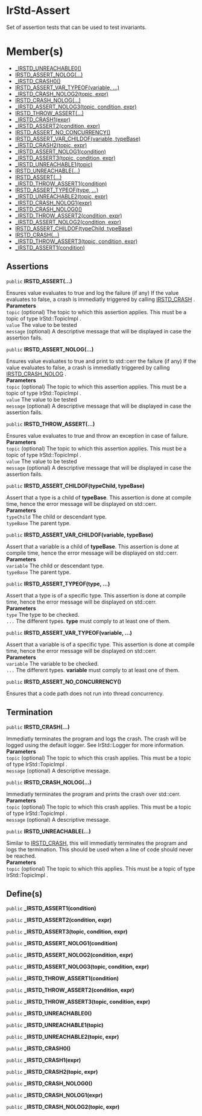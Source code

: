 # IrStd-Assert
Set of assertion tests that can be used to test invariants. 
# Member(s)
- [_IRSTD_UNREACHABLE0()](#group__IrStd-Assert_1gaf5f07a1a6f2e832a885c5de43be69bdd)
- [IRSTD_ASSERT_NOLOG(...)](#group__IrStd-Assert_1ga0f3f07c5417b94f621262bba40ca468e)
- [_IRSTD_CRASH0()](#group__IrStd-Assert_1ga0d252341d9191eba379c62fb321bbe95)
- [IRSTD_ASSERT_VAR_TYPEOF(variable, ...)](#group__IrStd-Assert_1ga95410fb83456d3088c42284d9c1af623)
- [_IRSTD_CRASH_NOLOG2(topic, expr)](#group__IrStd-Assert_1ga395b4a98d661bc2b1fa0051ffece5efa)
- [IRSTD_CRASH_NOLOG(...)](#group__IrStd-Assert_1ga180eccd0ac07d026c2be3a0ac9225f07)
- [_IRSTD_ASSERT_NOLOG3(topic, condition, expr)](#group__IrStd-Assert_1ga07baff96ff2157f1f3855e17485f6661)
- [IRSTD_THROW_ASSERT(...)](#group__IrStd-Assert_1ga1b1e0f83ed5e073c2de0ea94789ca7aa)
- [_IRSTD_CRASH1(expr)](#group__IrStd-Assert_1ga57723feba716a33d54aa69bbe138ff4d)
- [_IRSTD_ASSERT2(condition, expr)](#group__IrStd-Assert_1ga31501466da77e68a17b1415a033334ce)
- [IRSTD_ASSERT_NO_CONCURRENCY()](#group__IrStd-Assert_1ga74bf657c7777e290c5be483ae22138ca)
- [IRSTD_ASSERT_VAR_CHILDOF(variable, typeBase)](#group__IrStd-Assert_1ga2525b587700aa4b14b51a4e32f6b72b3)
- [_IRSTD_CRASH2(topic, expr)](#group__IrStd-Assert_1gab9a00406ebe7d24d1784bdfe89cf9db8)
- [_IRSTD_ASSERT_NOLOG1(condition)](#group__IrStd-Assert_1ga2d83eeab2c3133252645fc370f276d0d)
- [_IRSTD_ASSERT3(topic, condition, expr)](#group__IrStd-Assert_1ga7b0a6e482569895a8c7d8546f2f78dfe)
- [_IRSTD_UNREACHABLE1(topic)](#group__IrStd-Assert_1gac086e123edcc4d1ce7f438e1d2872a2e)
- [IRSTD_UNREACHABLE(...)](#group__IrStd-Assert_1gaa6c8dd6680808c793be03fad6c8bcdc3)
- [IRSTD_ASSERT(...)](#group__IrStd-Assert_1ga270fc001003cb74293eac358d0c2cc65)
- [_IRSTD_THROW_ASSERT1(condition)](#group__IrStd-Assert_1ga81afbdb693288e8701aab2e64051b31d)
- [IRSTD_ASSERT_TYPEOF(type, ...)](#group__IrStd-Assert_1gaf2c862fde9ace19f1057e2f50c25a17f)
- [_IRSTD_UNREACHABLE2(topic, expr)](#group__IrStd-Assert_1ga7efbfbb1799dd210ee74510b2976c988)
- [_IRSTD_CRASH_NOLOG1(expr)](#group__IrStd-Assert_1ga612a199428ae7ea6038b5328a5b0bb6d)
- [_IRSTD_CRASH_NOLOG0()](#group__IrStd-Assert_1ga78aa3b858926bd6f49d279127d1ad411)
- [_IRSTD_THROW_ASSERT2(condition, expr)](#group__IrStd-Assert_1ga9891170bedb72e7938f79a8249699743)
- [_IRSTD_ASSERT_NOLOG2(condition, expr)](#group__IrStd-Assert_1ga9983b9ebd4168fc5b4d4f9fb0ba06794)
- [IRSTD_ASSERT_CHILDOF(typeChild, typeBase)](#group__IrStd-Assert_1ga496aa5d736d944c3cd935b5c6568b65a)
- [IRSTD_CRASH(...)](#group__IrStd-Assert_1ga8cbd4487fa1f5b2f6499150928ff02de)
- [_IRSTD_THROW_ASSERT3(topic, condition, expr)](#group__IrStd-Assert_1ga74119d1f45f24015c1ac41a05872a364)
- [_IRSTD_ASSERT1(condition)](#group__IrStd-Assert_1ga0d8b80aa2c51544b82f5016c2424d6ea)
## Assertions


<a name='group__IrStd-Assert_1ga270fc001003cb74293eac358d0c2cc65'></a> `public` **IRSTD_ASSERT(...)**

Ensures value evaluates to true and log the failure (if any) 
If the value evaluates to false, a crash is immediatly triggered by calling [IRSTD_CRASH](group__IrStd-Assert.md#group__IrStd-Assert_1ga8cbd4487fa1f5b2f6499150928ff02de) .
<br/>**Parameters**
<br/>`topic` (optional) The topic to which this assertion applies. This must be a topic of type IrStd::TopicImpl . 
<br/>`value` The value to be tested 
<br/>`message` (optional) A descriptive message that will be displayed in case the assertion fails. 
<br/>




<a name='group__IrStd-Assert_1ga0f3f07c5417b94f621262bba40ca468e'></a> `public` **IRSTD_ASSERT_NOLOG(...)**

Ensures value evaluates to true and print to std::cerr the failure (if any) 
If the value evaluates to false, a crash is immediatly triggered by calling [IRSTD_CRASH_NOLOG](group__IrStd-Assert.md#group__IrStd-Assert_1ga180eccd0ac07d026c2be3a0ac9225f07) .
<br/>**Parameters**
<br/>`topic` (optional) The topic to which this assertion applies. This must be a topic of type IrStd::TopicImpl . 
<br/>`value` The value to be tested 
<br/>`message` (optional) A descriptive message that will be displayed in case the assertion fails. 
<br/>




<a name='group__IrStd-Assert_1ga1b1e0f83ed5e073c2de0ea94789ca7aa'></a> `public` **IRSTD_THROW_ASSERT(...)**

Ensures value evaluates to true and throw an exception in case of failure. 
<br/>**Parameters**
<br/>`topic` (optional) The topic to which this assertion applies. This must be a topic of type IrStd::TopicImpl . 
<br/>`value` The value to be tested 
<br/>`message` (optional) A descriptive message that will be displayed in case the assertion fails. 
<br/>




<a name='group__IrStd-Assert_1ga496aa5d736d944c3cd935b5c6568b65a'></a> `public` **IRSTD_ASSERT_CHILDOF(typeChild, typeBase)**

Assert that a type is a child of **typeBase**. 
This assertion is done at compile time, hence the error message will be displayed on std::cerr.
<br/>**Parameters**
<br/>`typeChild` The child or descendant type. 
<br/>`typeBase` The parent type. 
<br/>




<a name='group__IrStd-Assert_1ga2525b587700aa4b14b51a4e32f6b72b3'></a> `public` **IRSTD_ASSERT_VAR_CHILDOF(variable, typeBase)**

Assert that a variable is a child of **typeBase**. 
This assertion is done at compile time, hence the error message will be displayed on std::cerr.
<br/>**Parameters**
<br/>`variable` The child or descendant type. 
<br/>`typeBase` The parent type. 
<br/>




<a name='group__IrStd-Assert_1gaf2c862fde9ace19f1057e2f50c25a17f'></a> `public` **IRSTD_ASSERT_TYPEOF(type, ...)**

Assert that a type is of a specific type. 
This assertion is done at compile time, hence the error message will be displayed on std::cerr.
<br/>**Parameters**
<br/>`type` The type to be checked. 
<br/>`...` The different types. **type** must comply to at least one of them. 
<br/>




<a name='group__IrStd-Assert_1ga95410fb83456d3088c42284d9c1af623'></a> `public` **IRSTD_ASSERT_VAR_TYPEOF(variable, ...)**

Assert that a variable is of a specific type. 
This assertion is done at compile time, hence the error message will be displayed on std::cerr.
<br/>**Parameters**
<br/>`variable` The variable to be checked. 
<br/>`...` The different types. **variable** must comply to at least one of them. 
<br/>




<a name='group__IrStd-Assert_1ga74bf657c7777e290c5be483ae22138ca'></a> `public` **IRSTD_ASSERT_NO_CONCURRENCY()**

Ensures that a code path does not run into thread concurrency. 


## Termination


<a name='group__IrStd-Assert_1ga8cbd4487fa1f5b2f6499150928ff02de'></a> `public` **IRSTD_CRASH(...)**

Immediatly terminates the program and logs the crash. 
The crash will be logged using the default logger. See IrStd::Logger for more information.
<br/>**Parameters**
<br/>`topic` (optional) The topic to which this crash applies. This must be a topic of type IrStd::TopicImpl . 
<br/>`message` (optional) A descriptive message. 
<br/>




<a name='group__IrStd-Assert_1ga180eccd0ac07d026c2be3a0ac9225f07'></a> `public` **IRSTD_CRASH_NOLOG(...)**

Immediatly terminates the program and prints the crash over std::cerr. 
<br/>**Parameters**
<br/>`topic` (optional) The topic to which this crash applies. This must be a topic of type IrStd::TopicImpl . 
<br/>`message` (optional) A descriptive message. 
<br/>




<a name='group__IrStd-Assert_1gaa6c8dd6680808c793be03fad6c8bcdc3'></a> `public` **IRSTD_UNREACHABLE(...)**

Similar to [IRSTD_CRASH](group__IrStd-Assert.md#group__IrStd-Assert_1ga8cbd4487fa1f5b2f6499150928ff02de), this will immediatly terminates the program and logs the termination. 
This should be used when a line of code should never be reached.
<br/>**Parameters**
<br/>`topic` (optional) The topic to which this applies. This must be a topic of type IrStd::TopicImpl . 
<br/>


## Define(s)


<a name='group__IrStd-Assert_1ga0d8b80aa2c51544b82f5016c2424d6ea'></a> `public` **_IRSTD_ASSERT1(condition)**





<a name='group__IrStd-Assert_1ga31501466da77e68a17b1415a033334ce'></a> `public` **_IRSTD_ASSERT2(condition, expr)**





<a name='group__IrStd-Assert_1ga7b0a6e482569895a8c7d8546f2f78dfe'></a> `public` **_IRSTD_ASSERT3(topic, condition, expr)**





<a name='group__IrStd-Assert_1ga2d83eeab2c3133252645fc370f276d0d'></a> `public` **_IRSTD_ASSERT_NOLOG1(condition)**





<a name='group__IrStd-Assert_1ga9983b9ebd4168fc5b4d4f9fb0ba06794'></a> `public` **_IRSTD_ASSERT_NOLOG2(condition, expr)**





<a name='group__IrStd-Assert_1ga07baff96ff2157f1f3855e17485f6661'></a> `public` **_IRSTD_ASSERT_NOLOG3(topic, condition, expr)**





<a name='group__IrStd-Assert_1ga81afbdb693288e8701aab2e64051b31d'></a> `public` **_IRSTD_THROW_ASSERT1(condition)**





<a name='group__IrStd-Assert_1ga9891170bedb72e7938f79a8249699743'></a> `public` **_IRSTD_THROW_ASSERT2(condition, expr)**





<a name='group__IrStd-Assert_1ga74119d1f45f24015c1ac41a05872a364'></a> `public` **_IRSTD_THROW_ASSERT3(topic, condition, expr)**





<a name='group__IrStd-Assert_1gaf5f07a1a6f2e832a885c5de43be69bdd'></a> `public` **_IRSTD_UNREACHABLE0()**





<a name='group__IrStd-Assert_1gac086e123edcc4d1ce7f438e1d2872a2e'></a> `public` **_IRSTD_UNREACHABLE1(topic)**





<a name='group__IrStd-Assert_1ga7efbfbb1799dd210ee74510b2976c988'></a> `public` **_IRSTD_UNREACHABLE2(topic, expr)**





<a name='group__IrStd-Assert_1ga0d252341d9191eba379c62fb321bbe95'></a> `public` **_IRSTD_CRASH0()**





<a name='group__IrStd-Assert_1ga57723feba716a33d54aa69bbe138ff4d'></a> `public` **_IRSTD_CRASH1(expr)**





<a name='group__IrStd-Assert_1gab9a00406ebe7d24d1784bdfe89cf9db8'></a> `public` **_IRSTD_CRASH2(topic, expr)**





<a name='group__IrStd-Assert_1ga78aa3b858926bd6f49d279127d1ad411'></a> `public` **_IRSTD_CRASH_NOLOG0()**





<a name='group__IrStd-Assert_1ga612a199428ae7ea6038b5328a5b0bb6d'></a> `public` **_IRSTD_CRASH_NOLOG1(expr)**





<a name='group__IrStd-Assert_1ga395b4a98d661bc2b1fa0051ffece5efa'></a> `public` **_IRSTD_CRASH_NOLOG2(topic, expr)**



